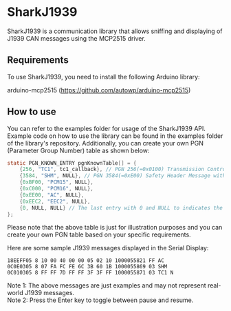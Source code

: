 # SharkJ1939

SharkJ1939 is a communication library that allows sniffing and displaying of J1939 CAN messages using the MCP2515 driver.

## Requirements

To use SharkJ1939, you need to install the following Arduino library:

arduino-mcp2515 (https://github.com/autowp/arduino-mcp2515)

## How to use

You can refer to the examples folder for usage of the SharkJ1939 API. Example code on how to use the library can be found in the examples folder of the library's repository. Additionally, you can create your own PGN (Parameter Group Number) table as shown below:
```c
static PGN_KNOWN_ENTRY pgnKnownTable[] = {
    {256, "TC1", tc1_callback}, // PGN 256(=0x0100) Transmission Control 1 with 'tc1_callback()'.
    {3584, "SHM", NULL}, // PGN 3584(=0xE00) Safety Header Message with no callback function
    {0xBF00, "PCM15", NULL},
    {0xC000, "PCM16", NULL},
    {0xEE00, "AC", NULL},
    {0xEEC2, "EEC2", NULL},
    {0, NULL, NULL} // The last entry with 0 and NULL to indicates the end of the table.
};
```
Please note that the above table is just for illustration purposes and you can create your own PGN table based on your specific requirements.

Here are some sample J1939 messages displayed in the Serial Display:
```text
18EEFF05 8 10 00 40 00 00 05 02 10 1000055821 FF AC
0C0E0305 8 07 FA FC FE 6C 3B 60 1B 1000055869 03 SHM
0C010305 8 FF FF 7D FF FF 3F 3F FF 1000055871 03 TC1 N
```
Note 1: The above messages are just examples and may not represent real-world J1939 messages.  
Note 2: Press the Enter key to toggle between pause and resume.



